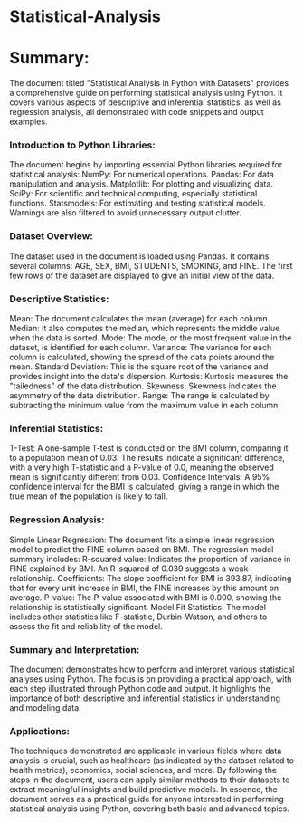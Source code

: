 # Statistical-Analysis

# Summary:

The document titled "Statistical Analysis in Python with Datasets" provides a comprehensive guide on performing statistical analysis using Python. It covers various aspects of descriptive and inferential statistics, as well as regression analysis, all demonstrated with code snippets and output examples.

### Introduction to Python Libraries:
The document begins by importing essential Python libraries required for statistical analysis:
NumPy: For numerical operations.
Pandas: For data manipulation and analysis.
Matplotlib: For plotting and visualizing data.
SciPy: For scientific and technical computing, especially statistical functions.
Statsmodels: For estimating and testing statistical models.
Warnings are also filtered to avoid unnecessary output clutter.
### Dataset Overview:
The dataset used in the document is loaded using Pandas. It contains several columns: AGE, SEX, BMI, STUDENTS, SMOKING, and FINE.
The first few rows of the dataset are displayed to give an initial view of the data.
### Descriptive Statistics:
Mean: The document calculates the mean (average) for each column.
Median: It also computes the median, which represents the middle value when the data is sorted.
Mode: The mode, or the most frequent value in the dataset, is identified for each column.
Variance: The variance for each column is calculated, showing the spread of the data points around the mean.
Standard Deviation: This is the square root of the variance and provides insight into the data's dispersion.
Kurtosis: Kurtosis measures the "tailedness" of the data distribution.
Skewness: Skewness indicates the asymmetry of the data distribution.
Range: The range is calculated by subtracting the minimum value from the maximum value in each column.
### Inferential Statistics:
T-Test:
A one-sample T-test is conducted on the BMI column, comparing it to a population mean of 0.03.
The results indicate a significant difference, with a very high T-statistic and a P-value of 0.0, meaning the observed mean is significantly different from 0.03.
Confidence Intervals:
A 95% confidence interval for the BMI is calculated, giving a range in which the true mean of the population is likely to fall.
### Regression Analysis:
Simple Linear Regression:
The document fits a simple linear regression model to predict the FINE column based on BMI.
The regression model summary includes:
R-squared value: Indicates the proportion of variance in FINE explained by BMI. An R-squared of 0.039 suggests a weak relationship.
Coefficients: The slope coefficient for BMI is 393.87, indicating that for every unit increase in BMI, the FINE increases by this amount on average.
P-value: The P-value associated with BMI is 0.000, showing the relationship is statistically significant.
Model Fit Statistics: The model includes other statistics like F-statistic, Durbin-Watson, and others to assess the fit and reliability of the model.
### Summary and Interpretation:
The document demonstrates how to perform and interpret various statistical analyses using Python.
The focus is on providing a practical approach, with each step illustrated through Python code and output.
It highlights the importance of both descriptive and inferential statistics in understanding and modeling data.
### Applications:
The techniques demonstrated are applicable in various fields where data analysis is crucial, such as healthcare (as indicated by the dataset related to health metrics), economics, social sciences, and more.
By following the steps in the document, users can apply similar methods to their datasets to extract meaningful insights and build predictive models.
In essence, the document serves as a practical guide for anyone interested in performing statistical analysis using Python, covering both basic and advanced topics.














